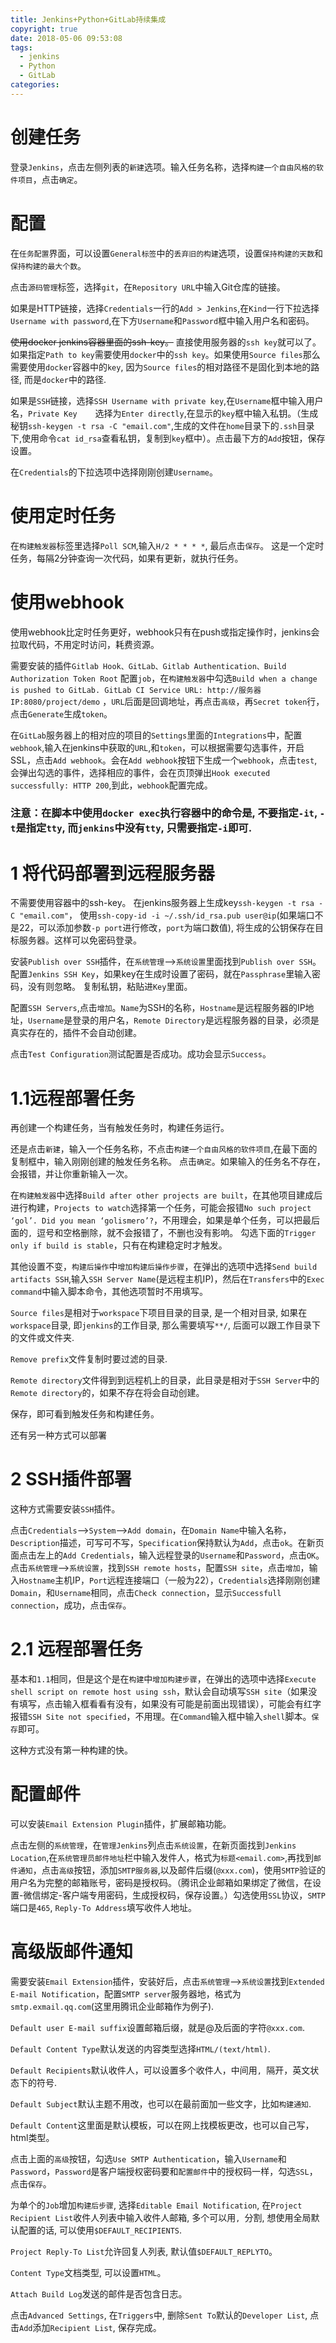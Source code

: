 ```yaml
---
title: Jenkins+Python+GitLab持续集成
copyright: true
date: 2018-05-06 09:53:08
tags:
  - jenkins
  - Python
  - GitLab
categories:
---
```


# 创建任务
登录`Jenkins`，点击左侧列表的`新建`选项。输入任务名称，选择`构建一个自由风格的软件项目`，点击`确定`。

# 配置
在`任务配置`界面，可以设置`General标签`中的`丢弃旧的构建`选项，设置`保持构建的天数`和`保持构建的最大个数`。

点击`源码管理`标签，选择`git`，在`Repository URL`中输入Git仓库的链接。

如果是HTTP链接，选择`Credentials`一行的`Add > Jenkins`,在`Kind`一行下拉选择`Username with password`,在下方`Username`和`Password`框中输入用户名和密码。

~~使用docker jenkins容器里面的ssh-key。~~
直接使用服务器的`ssh key`就可以了。如果指定`Path to key`需要使用`docker`中的`ssh key`。如果使用`Source files`那么需要使用`docker`容器中的`key`, 因为`Source files`的相对路径不是固化到本地的路径, 而是`docker`中的路径.


如果是`SSH`链接，选择`SSH Username with private key`,在`Username`框中输入用户名，`Private Key	`选择为`Enter directly`,在显示的`key`框中输入私钥。（生成秘钥`ssh-keygen -t rsa -C "email.com"`,生成的文件在`home`目录下的`.ssh`目录下,使用命令`cat id_rsa`查看私钥，复制到`key`框中）。点击最下方的`Add`按钮，保存设置。

在`Credentials`的下拉选项中选择刚刚创建`Username`。

# 使用定时任务
在`构建触发器`标签里选择`Poll SCM`,输入`H/2 * * * *`, 最后点击`保存`。
这是一个定时任务，每隔2分钟查询一次代码，如果有更新，就执行任务。

# 使用webhook
使用webhook比定时任务更好，webhook只有在push或指定操作时，jenkins会拉取代码，不用定时访问，耗费资源。

需要安装的插件`Gitlab Hook、GitLab、Gitlab Authentication、Build Authorization Token Root`
配置`job`，在`构建触发器`中勾选`Build when a change is pushed to GitLab. GitLab CI Service URL: http://服务器IP:8080/project/demo` ，`URL`后面是回调地址，再点击`高级`，再`Secret token`行，点击`Generate`生成`token`。

在`GitLab`服务器上的相对应的项目的`Settings`里面的`Integrations`中，配置`webhook`,输入在jenkins中获取的`URL`,和`token`，可以根据需要勾选事件，开启SSL，点击`Add webhook`。会在`Add webhook`按钮下生成一个`webhook`，点击`test`,会弹出勾选的事件，选择相应的事件，会在页顶弹出`Hook executed successfully: HTTP 200`,到此，`webhook`配置完成。

### 注意：在脚本中使用`docker exec`执行容器中的命令是, 不要指定`-it`, `-t`是指定`tty`, 而`jenkins`中没有`tty`, 只需要指定`-i`即可.

# 1 将代码部署到远程服务器

不需要使用容器中的ssh-key。
在jenkins服务器上生成key`ssh-keygen -t rsa -C "email.com"`，
使用`ssh-copy-id -i ~/.ssh/id_rsa.pub user@ip`(如果端口不是22，可以添加参数`-p port`进行修改，`port`为端口数值), 将生成的公钥保存在目标服务器。这样可以免密码登录。

安装`Publish over SSH`插件，在`系统管理`-->`系统设置`里面找到`Publish over SSH`。
配置`Jenkins SSH Key`，如果key在生成时设置了密码，就在`Passphrase`里输入密码，没有则忽略。
复制私钥，粘贴进`Key`里面。

配置`SSH Servers`,点击`增加`。`Name`为SSH的名称，`Hostname`是远程服务器的IP地址，`Username`是登录的用户名，`Remote Directory`是远程服务器的目录，必须是真实存在的，插件不会自动创建。

点击`Test Configuration`测试配置是否成功。成功会显示`Success`。

# 1.1远程部署任务

再创建一个构建任务，当有触发任务时，构建任务运行。

还是点击`新建`，输入一个任务名称，不点击`构建一个自由风格的软件项目`,在最下面的复制框中，输入刚刚创建的触发任务名称。
点击`确定`。如果输入的任务名不存在，会报错，并让你重新输入一次。

在`构建触发器`中选择`Build after other projects are built`，在其他项目建成后进行构建，`Projects to watch`选择第一个任务，可能会报错`No such project ‘gol’. Did you mean ‘golismero’?`，不用理会，如果是单个任务，可以把最后面的`, `逗号和空格删除，就不会报错了，不删也没有影响。
勾选下面的`Trigger only if build is stable`，只有在构建稳定时才触发。

其他设置不变，`构建后操作`中`增加构建后操作步骤`，在弹出的选项中选择`Send build artifacts SSH`,输入`SSH Server Name`(是远程主机IP)，然后在`Transfers`中的`Exec command`中输入脚本命令，其他选项暂时不用填写。

`Source files`是相对于`workspace`下项目目录的目录, 是一个相对目录, 如果在`workspace`目录, 即`jenkins`的工作目录, 那么需要填写`**/`, 后面可以跟工作目录下的文件或文件夹.

`Remove prefix`文件复制时要过滤的目录.

`Remote directory`文件得到到远程机上的目录，此目录是相对于`SSH Server`中的`Remote directory`的，如果不存在将会自动创建。

保存，即可看到触发任务和构建任务。


还有另一种方式可以部署

# 2 SSH插件部署
这种方式需要安装`SSH`插件。

点击`Credentials`-->`System`-->`Add domain`，在`Domain Name`中输入名称，`Description`描述，可写可不写，`Specification`保持默认为`Add`，点击`ok`。在新页面点击左上的`Add Credentials`，输入远程登录的`Username`和`Password`，点击`OK`。
点击`系统管理`-->`系统设置`，找到`SSH remote hosts`，配置`SSH site`，点击`增加`，输入`Hostname`主机IP，`Port`远程连接端口（一般为22），`Credentials`选择刚刚创建`Domain`，和`Username`相同，点击`Check connection`，显示`Successfull connection`，成功，点击`保存`。

# 2.1 远程部署任务
基本和`1.1`相同，但是这个是在`构建`中`增加构建步骤`，在弹出的选项中选择`Execute shell script on remote host using ssh`，默认会自动填写`SSH site`（如果没有填写，点击输入框看看有没有，如果没有可能是前面出现错误），可能会有红字报错`SSH Site not specified`，不用理。在`Command`输入框中输入`shell`脚本。`保存`即可。

这种方式没有第一种构建的快。

# 配置邮件

可以安装`Email Extension Plugin`插件，扩展邮箱功能。

点击左侧的`系统管理`，在`管理Jenkins`列点击`系统设置`，在新页面找到`Jenkins Location`,在`系统管理员邮件地址`栏中输入发件人，格式为`标题<email.com>`,再找到`邮件通知`，点击`高级`按钮，添加`SMTP服务器`,以及邮件后缀(`@xxx.com`)，使用`SMTP`验证的用户名为完整的邮箱账号，密码是授权码。（腾讯企业邮箱如果绑定了微信，在设置-微信绑定-客户端专用密码，生成授权码，保存设置。）勾选使用`SSL`协议，`SMTP`端口是`465`, `Reply-To Address`填写收件人地址。


# 高级版邮件通知

需要安装`Email Extension`插件，安装好后，点击`系统管理`-->`系统设置`找到`Extended E-mail Notification`，配置`SMTP server`服务器地，格式为`smtp.exmail.qq.com`(这里用腾讯企业邮箱作为例子).

`Default user E-mail suffix`设置邮箱后缀，就是@及后面的字符`@xxx.com`.

`Default Content Type`默认发送的内容类型选择`HTML/(text/html)`.

`Default Recipients`默认收件人，可以设置多个收件人，中间用`, `隔开，英文状态下的符号.

`Default Subject`默认主题不用改，也可以在最前面加一些文字，比如`构建通知`.

`Default Content`这里面是默认模板，可以在网上找模板更改，也可以自己写，html类型。

点击上面的`高级`按钮，勾选`Use SMTP Authentication`，输入`Username`和`Password`，`Password`是客户端授权密码要和`配置邮件`中的授权码一样，勾选`SSL`，点击`保存`。


为单个的`Job`增加`构建后步骤`, 
选择`Editable Email Notification`, 在`Project Recipient List`收件人列表中输入收件人邮箱, 多个可以用`, `分割, 想使用全局默认配置的话, 可以使用`$DEFAULT_RECIPIENTS`. 

`Project Reply-To List`允许回复人列表, 默认值`$DEFAULT_REPLYTO`。

`Content Type`文档类型, 可以设置`HTML`。

`Attach Build Log`发送的邮件是否包含日志。

点击`Advanced Settings`, 在`Triggers`中, 删除`Sent To`默认的`Developer List`, 点击`Add`添加`Recipient List`, 保存完成。


